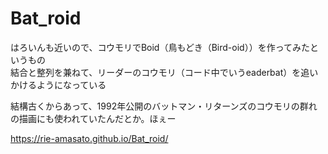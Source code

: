 # Bat_roid

はろいんも近いので、コウモリでBoid（鳥もどき（Bird-oid））を作ってみたというもの  
結合と整列を兼ねて、リーダーのコウモリ（コード中でいうeaderbat）を追いかけるようになっている  
  
結構古くからあって、1992年公開のバットマン・リターンズのコウモリの群れの描画にも使われていたんだとか。ほぇー  
  
https://rie-amasato.github.io/Bat_roid/
